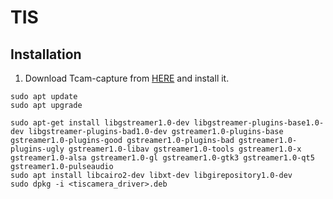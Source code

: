 # TIS

## Installation
1. Download Tcam-capture from [HERE](https://www.theimagingsource.com/zh-hant-tw/product/software/tiscamera/) and install it.
  ```
  sudo apt update
  sudo apt upgrade
  
  sudo apt-get install libgstreamer1.0-dev libgstreamer-plugins-base1.0-dev libgstreamer-plugins-bad1.0-dev gstreamer1.0-plugins-base gstreamer1.0-plugins-good gstreamer1.0-plugins-bad gstreamer1.0-plugins-ugly gstreamer1.0-libav gstreamer1.0-tools gstreamer1.0-x gstreamer1.0-alsa gstreamer1.0-gl gstreamer1.0-gtk3 gstreamer1.0-qt5 gstreamer1.0-pulseaudio
  sudo apt install libcairo2-dev libxt-dev libgirepository1.0-dev
  sudo dpkg -i <tiscamera_driver>.deb
  ```
